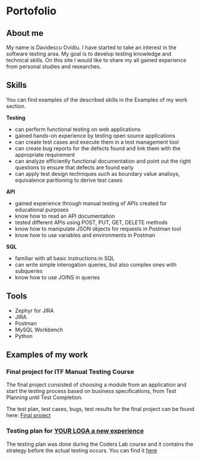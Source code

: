 # **Portofolio**

## About me

My name is Davidescu Ovidiu. I have started to take an interest in the software testing area. My goal is to develop testing knowledge and technical skills. On this site I would like to share my all gained experience from personal studies and researches.

## **Skills**

You can find examples of the described skills in the Examples of my work section.

**Testing**

- can perform functional testing on web applications
- gained hands-on experience by testing open source applications
- can create test cases and execute them in a test management tool
- can create bug reports for the defects found and link them with the appropriate requirement
- can analyze efficiently functional documentation and point out the right questions to ensure that defects are found early
- can apply test design techniques such as boundary value analisys, equivalence paritioning to derive test cases

**API**

- gained experience through manual testing of APIs created for educational purposes
- know how to read an API documentation
- tested different APIs using POST, PUT, GET, DELETE methods
- know how to manipulate JSON objects for requests in Postman tool
- know how to use variables and environments in Postman

**SQL**

- familiar with all basic instructions in SQL
- can write simple interogation queries, but also complex ones with subqueries
- know how to use JOINS in queries

## **Tools**

- Zephyr for JIRA
- JIRA
- Postman
- MySQL Workbench
- Python

## Examples of my work

### Final project for ITF Manual Testing Course

The final project consisted of choosing a module from an application and start the testing process based on business specifications, from Test Planning until Test Completion.

The test plan, test cases, bugs, test results for the final project can be found here: [Final project](https://github.com/DavidescuOvidiu/Final-Project-IT-Factory)

### Testing plan for [YOUR LOGA a new experience](http://automationpractice.com/index.php)

The testing plan was done during the Coders Lab course and it contains the strategy before the actual testing occurs. You can find it [here](https://github.com/DavidescuOvidiu/Test-Plan)

